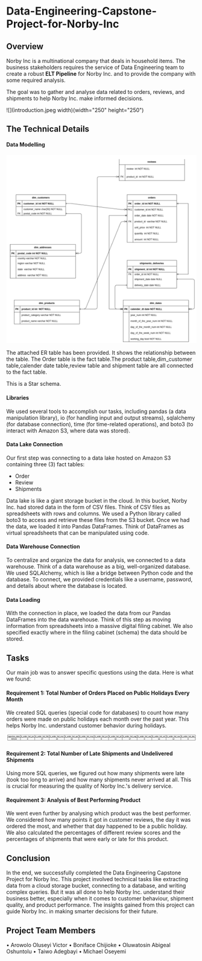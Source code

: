 # Data-Engineering-Capstone-Project-for-Norby-Inc

## Overview

Norby Inc is a multinational company that deals in household items. The business stakeholders requires the service of Data Engineering team to create a robust **ELT Pipeline** for Norby Inc. and to provide the company with some required analysis. 

The goal was to gather and analyse data related to orders, reviews, and shipments to help Norby Inc. make informed decisions.

![](introduction.jpeg width)(width="250" height="250")

## The Technical Details

#### Data Modelling
![](model.png)

The attached ER table has been provided. It shows the relationship between the table.
The Order table is the fact table.The product table,dim_customer table,calender date table,review table and shipment table are all connected to the fact table.

This is a Star schema.


#### Libraries
We used several tools to accomplish our tasks, 
including pandas (a data manipulation library), io (for handling input and output streams), sqlalchemy (for database connection), time (for time-related operations), and boto3 (to interact with Amazon S3, where data was stored).

#### Data Lake Connection
Our first step was connecting to a data lake hosted on Amazon S3 containing three (3) fact tables:
 - Order
 - Review
 - Shipments

Data lake is like a giant storage bucket in the cloud. In this bucket, Norby Inc. had stored data in the form of CSV files. Think of CSV files as spreadsheets with rows and columns. We used a Python library called boto3 to access and retrieve these files from the S3 bucket.
Once we had the data, we loaded it into Pandas DataFrames. Think of DataFrames as virtual spreadsheets that can be manipulated using code.

#### Data Warehouse Connection
To centralize and organize the data for analysis, we connected to a data warehouse. Think of a data warehouse as a big, well-organized database. We used SQLAlchemy, which is like a bridge between Python code and the database. To connect, we provided credentials like a username, password, and details about where the database is located.

#### Data Loading
With the connection in place, we loaded the data from our Pandas DataFrames into the data warehouse. Think of this step as moving information from spreadsheets into a massive digital filing cabinet. We also specified exactly where in the filing cabinet (schema) the data should be stored.

## Tasks
Our main job was to answer specific questions using the data. Here is what we found:

#### Requirement 1: Total Number of Orders Placed on Public Holidays Every Month
We created SQL queries (special code for databases) to count how many orders were made on public holidays each month over the past year. This helps Norby Inc. understand customer behavior during holidays.

![](orders.png)

#### Requirement 2: Total Number of Late Shipments and Undelivered Shipments
Using more SQL queries, we figured out how many shipments were late (took too long to arrive) and how many shipments never arrived at all. This is crucial for measuring the quality of Norby Inc.'s delivery service.
#### Requirement 3: Analysis of Best Performing Product
We went even further by analysing which product was the best performer. We considered how many points it got in customer reviews, the day it was ordered the most, and whether that day happened to be a public holiday. We also calculated the percentages of different review scores and the percentages of shipments that were early or late for this product.

## Conclusion
In the end, we successfully completed the Data Engineering Capstone Project for Norby Inc. This project involved technical tasks like extracting data from a cloud storage bucket, connecting to a database, and writing complex queries. But it was all done to help Norby Inc. understand their business better, especially when it comes to customer behaviour, shipment quality, and product performance. The insights gained from this project can guide Norby Inc. in making smarter decisions for their future.

## Project Team Members
•	Arowolo Oluseyi Victor
•	Boniface Chijioke
•	Oluwatosin Abigeal Oshuntolu
•	Taiwo Adegbayi
•	Michael Oseyemi

